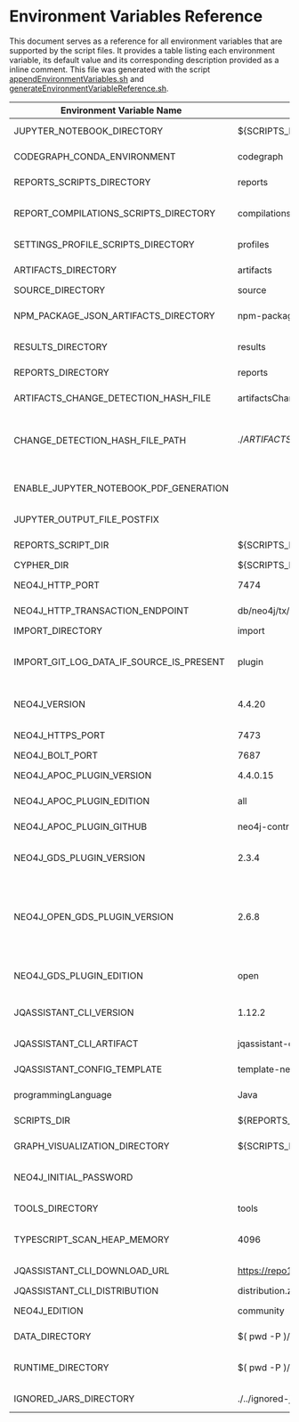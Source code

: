 # Environment Variables Reference

This document serves as a reference for all environment variables that are supported by the script files.
It provides a table listing each environment variable, its default value and its corresponding description provided as a inline comment.
This file was generated with the script [appendEnvironmentVariables.sh](./appendEnvironmentVariables.sh) and [generateEnvironmentVariableReference.sh](./generateEnvironmentVariableReference.sh).

| Environment Variable Name           | Default                             | Description                                            |
| ----------------------------------- | ----------------------------------- | ------------------------------------------------------ |
JUPYTER_NOTEBOOK_DIRECTORY            | ${SCRIPTS_DIR}/../jupyter           | Repository directory containing the Jupyter Notebooks |
CODEGRAPH_CONDA_ENVIRONMENT           | codegraph                           | Name of the conda environment to use for code graph analysis |
REPORTS_SCRIPTS_DIRECTORY             | reports                             | Working directory containing the generated reports |
REPORT_COMPILATIONS_SCRIPTS_DIRECTORY | compilations                        | Repository directory that contains scripts that execute selected report generation scripts |
SETTINGS_PROFILE_SCRIPTS_DIRECTORY    | profiles                            | Repository directory that contains scripts containing settings |
ARTIFACTS_DIRECTORY                   | artifacts                           | Working directory containing the artifacts to be analyzed |
SOURCE_DIRECTORY                      | source                              |  |
NPM_PACKAGE_JSON_ARTIFACTS_DIRECTORY  | npm-package-json                    | Subdirectory of "artifacts" containing the npm package.json files to scan |
RESULTS_DIRECTORY                     | results                             | Repository directory containing the final analysis report results |
REPORTS_DIRECTORY                     | reports                             | Working directory where the analysis reports are written to  |
ARTIFACTS_CHANGE_DETECTION_HASH_FILE  | artifactsChangeDetectionHash.txt    | !DEPRECATED! Use CHANGE_DETECTION_HASH_FILE. |
CHANGE_DETECTION_HASH_FILE_PATH       | ./${ARTIFACTS_DIRECTORY}/${CHANGE_DETECTION_HASH_FILE} | Default path of the file that contains the hash code of the file list for change detection. Can be overridden by a command line option. |
ENABLE_JUPYTER_NOTEBOOK_PDF_GENERATION |                                     | Enable PDF generation for Jupyter Notebooks if set to any non empty value e.g. "true" |
JUPYTER_OUTPUT_FILE_POSTFIX           |                                     | e.g. "" (no postfix), ".nbconvert" or ".output" |
REPORTS_SCRIPT_DIR                    | ${SCRIPTS_DIR}/reports              | Repository directory containing the report scripts |
CYPHER_DIR                            | ${SCRIPTS_DIR}/../cypher            |  |
NEO4J_HTTP_PORT                       | 7474                                | Neo4j HTTP API port for executing queries |
NEO4J_HTTP_TRANSACTION_ENDPOINT       | db/neo4j/tx/commit                  | Neo4j v5: "db/<name>/tx/commit", Neo4j v4: "db/data/transaction/commit" |
IMPORT_DIRECTORY                      | import                              |  |
IMPORT_GIT_LOG_DATA_IF_SOURCE_IS_PRESENT | plugin                              | Select how to import git log data. Options: "none", "aggregated", "full" and "plugin". Default="plugin". |
NEO4J_VERSION                         | 4.4.20                              | Version 4.4.x is the current long term support (LTS) version (may 2023) |
NEO4J_HTTPS_PORT                      | 7473                                | Neo4j HTTPS port for encrypted querying |
NEO4J_BOLT_PORT                       | 7687                                | Neo4j's own "Bolt Protocol" port |
NEO4J_APOC_PLUGIN_VERSION             | 4.4.0.15                            | Version number matches Neo4j version |
NEO4J_APOC_PLUGIN_EDITION             | all                                 | Since Neo4j v5 only the core edition is maintained |
NEO4J_APOC_PLUGIN_GITHUB              | neo4j-contrib/neo4j-apoc-procedures | Location for the old plugins compatible to Neo4j v4 |
NEO4J_GDS_PLUGIN_VERSION              | 2.3.4                               | Graph Data Science Plugin Version 2.3.x is compatible with Neo4j 4.4.x |
NEO4J_OPEN_GDS_PLUGIN_VERSION         | 2.6.8                               | Open package variant of the graph-data-science plugin for Neo4j (https://github.com/JohT/open-graph-data-science-packaging). Since version 2.4. compatible with Neo4j 5.x. |
NEO4J_GDS_PLUGIN_EDITION              | open                                | Graph Data Science Plugin Edition: "open" for OpenGDS, "full" for the full version with Neo4j license |
JQASSISTANT_CLI_VERSION               | 1.12.2                              | Version 1.12.2 is the newest version (may 2023) compatible with Neo4j v4 |
JQASSISTANT_CLI_ARTIFACT              | jqassistant-commandline-neo4jv4     | For Neo4j 4: "jqassistant-commandline-neo4jv4" |
JQASSISTANT_CONFIG_TEMPLATE           | template-neo4jv4-jqassistant.yaml   | Name of the template file for the jqassistant configuration |
programmingLanguage                   | Java                                | Set to default value "Java" if not set since it is optional |
SCRIPTS_DIR                           | ${REPORTS_SCRIPT_DIR}/..            | Repository directory containing the shell scripts |
GRAPH_VISUALIZATION_DIRECTORY         | ${SCRIPTS_DIR}/../graph-visualization | Repository directory containing the Jupyter Notebooks |
NEO4J_INITIAL_PASSWORD                |                                     | Neo4j login password that was set to replace the temporary initial password |
TOOLS_DIRECTORY                       | tools                               | Get the tools directory (defaults to "tools") |
TYPESCRIPT_SCAN_HEAP_MEMORY           | 4096                                | Heap memory in megabytes for Typescript scanning with (Node.js process). Defaults to 4096 MB. |
JQASSISTANT_CLI_DOWNLOAD_URL          | https://repo1.maven.org/maven2/com/buschmais/jqassistant/cli | Download URL for the jQAssistant CLI |
JQASSISTANT_CLI_DISTRIBUTION          | distribution.zip                    | Neo4j v5 & v4: "distribution.zip" |
NEO4J_EDITION                         | community                           | Choose "community" or "enterprise" |
DATA_DIRECTORY                        | $( pwd -P )/data                    | Path where Neo4j writes its data to (outside tools dir) |
RUNTIME_DIRECTORY                     | $( pwd -P )/runtime                 | Path where Neo4j puts runtime data to (e.g. logs) (outside tools dir) |
IGNORED_JARS_DIRECTORY                | ./../ignored-jars                   | Directory to move the filtered out .jar files to |
